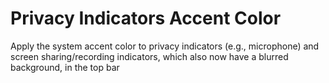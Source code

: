 # Privacy Indicators Accent Color
Apply the system accent color to privacy indicators (e.g., microphone) and screen sharing/recording indicators, which also now have a blurred background, in the top bar
